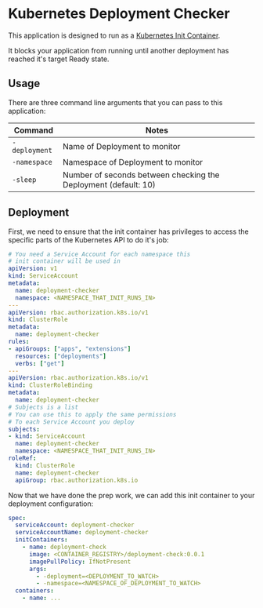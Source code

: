 # Kubernetes Deployment Checker

This application is designed to run as a [Kubernetes Init Container](https://kubernetes.io/docs/concepts/workloads/pods/init-containers/).

It blocks your application from running until another deployment has reached it's target Ready state.

## Usage

There are three command line arguments that you can pass to this application:

| Command       | Notes                                                           |
| ------------- | --------------------------------------------------------------- |
| `-deployment` | Name of Deployment to monitor                                   |
| `-namespace`  | Namespace of Deployment to monitor                              |
| `-sleep`      | Number of seconds between checking the Deployment (default: 10) |

## Deployment

First, we need to ensure that the init container has privileges to access the specific parts of the Kubernetes API to do it's job:

```yaml
# You need a Service Account for each namespace this
# init container will be used in
apiVersion: v1
kind: ServiceAccount
metadata:
  name: deployment-checker
  namespace: <NAMESPACE_THAT_INIT_RUNS_IN>
---
apiVersion: rbac.authorization.k8s.io/v1
kind: ClusterRole
metadata:
  name: deployment-checker
rules:
- apiGroups: ["apps", "extensions"]
  resources: ["deployments"]
  verbs: ["get"]
---
apiVersion: rbac.authorization.k8s.io/v1
kind: ClusterRoleBinding
metadata:
  name: deployment-checker
# Subjects is a list
# You can use this to apply the same permissions
# To each Service Account you deploy
subjects:
- kind: ServiceAccount
  name: deployment-checker
  namespace: <NAMESPACE_THAT_INIT_RUNS_IN>
roleRef:
  kind: ClusterRole
  name: deployment-checker
  apiGroup: rbac.authorization.k8s.io
```

Now that we have done the prep work, we can add this init container to your deployment configuration:

```yaml
spec:
  serviceAccount: deployment-checker
  serviceAccountName: deployment-checker
  initContainers:
    - name: deployment-check
      image: <CONTAINER_REGISTRY>/deployment-check:0.0.1
      imagePullPolicy: IfNotPresent
      args:
        - -deployment=<DEPLOYMENT_TO_WATCH>
        - -namespace=<NAMESPACE_OF_DEPLOYMENT_TO_WATCH>
  containers:
    - name: ...
```
